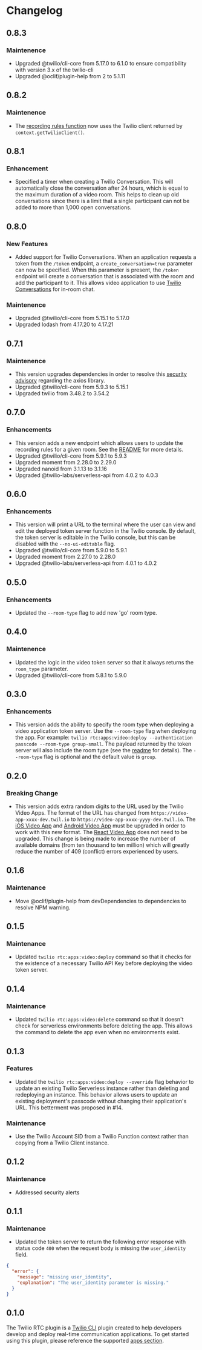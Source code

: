 # Changelog

## 0.8.3

### Maintenence

- Upgraded @twilio/cli-core from 5.17.0 to 6.1.0 to ensure compatibility with version 3.x of the twilio-cli
- Upgraded @oclif/plugin-help from 2 to 5.1.11

## 0.8.2

### Maintenence

- The [recording rules function](https://github.com/twilio-labs/plugin-rtc/blob/master/src/serverless/functions/recordingrules.js) now uses the Twilio client returned by `context.getTwilioClient()`.

## 0.8.1

### Enhancement

- Specified a timer when creating a Twilio Conversation. This will automatically close the conversation after 24 hours, which is equal to the maximum duration of a video room. This helps to clean up old conversations since there is a limit that a single participant can not be added to more than 1,000 open conversations.

## 0.8.0

### New Features

- Added support for Twilio Conversations. When an application requests a token from the `/token` endpoint, a `create_conversation=true` parameter can now be specified. When this parameter is present, the `/token` endpoint will create a conversation that is associated with the room and add the participant to it. This allows video application to use [Twilio Conversations](https://www.twilio.com/conversations-api) for in-room chat.

### Maintenence

- Upgraded @twilio/cli-core from 5.15.1 to 5.17.0
- Upgraded lodash from 4.17.20 to 4.17.21

## 0.7.1

### Maintenence

- This version upgrades dependencies in order to resolve this [security advisory](https://github.com/advisories/GHSA-4w2v-q235-vp99) regarding the axios library.
- Upgraded @twilio/cli-core from 5.9.3 to 5.15.1
- Upgraded twilio from 3.48.2 to 3.54.2

## 0.7.0

### Enhancements

- This version adds a new endpoint which allows users to update the recording rules for a given room. See the [README](README.md#recording-rules) for more details.
- Upgraded @twilio/cli-core from 5.9.1 to 5.9.3
- Upgraded moment from 2.28.0 to 2.29.0
- Upgraded nanoid from 3.1.13 to 3.1.16
- Upgraded @twilio-labs/serverless-api from 4.0.2 to 4.0.3

## 0.6.0

### Enhancements

- This version will print a URL to the terminal where the user can view and edit the deployed token server function in the Twilio console. By default, the token server is editable in the Twilio console, but this can be disabled with the `--no-ui-editable` flag.
- Upgraded @twilio/cli-core from 5.9.0 to 5.9.1
- Upgraded moment from 2.27.0 to 2.28.0
- Upgraded @twilio-labs/serverless-api from 4.0.1 to 4.0.2

## 0.5.0

### Enhancements

- Updated the `--room-type` flag to add new 'go' room type.

## 0.4.0

### Maintenence

- Updated the logic in the video token server so that it always returns the `room_type` parameter.
- Upgraded @twilio/cli-core from 5.8.1 to 5.9.0

## 0.3.0

### Enhancements

- This version adds the ability to specify the room type when deploying a video application token server. Use the `--room-type` flag when deploying the app. For example: `twilio rtc:apps:video:deploy --authentication passcode --room-type group-small`. The payload returned by the token server will also include the room type (see the [readme](README.md) for details). The `--room-type` flag is optional and the default value is `group`.

## 0.2.0

### Breaking Change

- This version adds extra random digits to the URL used by the Twilio Video Apps. The format of the URL has changed from `https://video-app-xxxx-dev.twil.io` to `https://video-app-xxxx-yyyy-dev.twil.io`. The [iOS Video App](https://github.com/twilio/twilio-video-app-ios) and [Android Video App](https://github.com/twilio/twilio-video-app-android) must be upgraded in order to work with this new format. The [React Video App](https://github.com/twilio/twilio-video-app-react) does not need to be upgraded. This change is being made to increase the number of available domains (from ten thousand to ten million) which will greatly reduce the number of 409 (conflict) errors experienced by users.

## 0.1.6

### Maintenance

- Move @oclif/plugin-help from devDependencies to dependencies to resolve NPM warning.

## 0.1.5

### Maintenance

- Updated `twilio rtc:apps:video:deploy` command so that it checks for the existence of a necessary Twilio API Key before deploying the video token server.

## 0.1.4

### Maintenance

- Updated `twilio rtc:apps:video:delete` command so that it doesn't check for serverless environments before deleting the app. This allows the command to delete the app even when no environments exist.

## 0.1.3

### Features

- Updated the `twilio rtc:apps:video:deploy --override` flag behavior to update an existing Twilio Serverless instance rather than deleting and redeploying an instance. This behavior allows users to update an existing deployment's passcode without changing their application's URL. This betterment was proposed in #14.

### Maintenance

- Use the Twilio Account SID from a Twilio Function context rather than copying from a Twilio Client instance.

## 0.1.2

### Maintenance

- Addressed security alerts

## 0.1.1

### Maintenance

- Updated the token server to return the following error response with status code `400` when the request body is missing the `user_identity` field.

```json
{
  "error": {
    "message": "missing user_identity",
    "explanation": "The user_identity parameter is missing."
  }
}
```

## 0.1.0

The Twilio RTC plugin is a [Twilio CLI](https://www.twilio.com/docs/twilio-cli/quickstart) plugin created to help developers develop and deploy real-time communication applications. To get started using this plugin, please reference the supported [apps section](https://github.com/twilio-labs/plugin-rtc/tree/v0.1.0#supported-apps).
